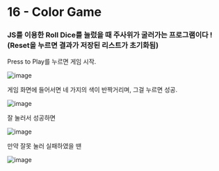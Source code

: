 <h1>16 - Color Game</h1>

<h3>JS를 이용한 Roll Dice를 눌렀을 때 주사위가 굴러가는 프로그램이다 ! (Reset을 누르면 결과가 저장된 리스트가 초기화됨)</h3>

<p>Press to Play를 누르면 게임 시작.</p>

![image](https://github.com/Yuika12321/2024_get_a_job/assets/131143940/49a67a8e-c458-4793-a76c-2b7102bed7f8)

<p>게임 화면에 들어서면 네 가지의 색이 반짝거리며, 그걸 누르면 성공.</p>

![image](https://github.com/Yuika12321/2024_get_a_job/assets/131143940/24944664-4b40-4f0a-988c-cf672eb1623d)

<p>잘 눌러서 성공하면</p>

![image](https://github.com/Yuika12321/2024_get_a_job/assets/131143940/9361db16-d3f9-4829-8a1b-15aea6d069b3)


<p>만약 잘못 눌러 실패하였을 땐</p>

![image](https://github.com/Yuika12321/2024_get_a_job/assets/131143940/fd1faf30-7733-43c1-8f5f-be81227cb52f)
